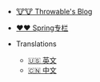 <!-- _navbar.md -->

* [🐮🐮 Throwable's Blog](https://throwx.cn)
* [❤️❤️ Spring专栏](https://spring.throwx.cn)
* Translations

  * [:us:  英文](/)
  * [:cn:  中文](/zh-cn/)